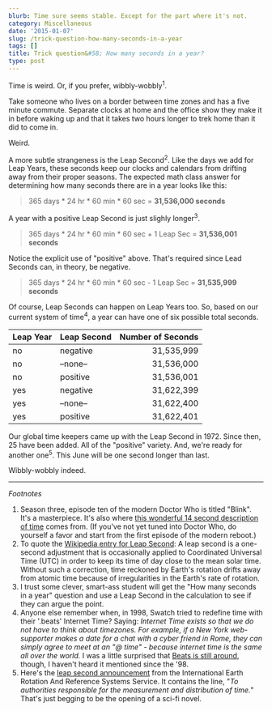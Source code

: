 ```yaml
---
blurb: Time sure seems stable. Except for the part where it's not.
category: Miscellaneous
date: '2015-01-07'
slug: /trick-question-how-many-seconds-in-a-year
tags: []
title: Trick question&#58; How many seconds in a year?
type: post
---
```



Time is weird. Or, if you prefer, wibbly-wobbly<sup>1</sup>. 

Take someone who lives on a border between time zones and has a five minute commute. Separate clocks at home and the office show they make it in before waking up and that it takes two hours longer to trek home than it did to come in.

Weird. 

A more subtle strangeness is the Leap Second<sup>2</sup>.  Like the days we add for Leap Years, these seconds keep our clocks and calendars from drifting away from their proper seasons. The expected math class answer for determining how many seconds there are in a year looks like this:

> 365 days * 24 hr * 60 min * 60 sec = **31,536,000 seconds**

A year with a positive Leap Second is just slighly longer<sup>3</sup>.

> 365 days * 24 hr * 60 min * 60 sec + 1 Leap Sec = **31,536,001 seconds**
    
Notice the explicit use of "positive" above. That's required since Lead Seconds can, in theory, be negative. 

> 365 days * 24 hr * 60 min * 60 sec - 1 Leap Sec = **31,535,999 seconds**

Of course, Leap Seconds can happen on Leap Years too. So, based on our current system of time<sup>4</sup>, a year can have one of six possible total seconds.


<table style="margin-left:auto; margin-right:auto;">
  <thead>
    <tr>
      <th>Leap Year</th>
      <th>Leap Second</th>
      <th style="text-align: right">Number of Seconds</th>
    </tr>
  </thead>
  <tbody>
    <tr>
      <td>no</td>
      <td>negative</td>
      <td style="text-align: right">31,535,999</td>
    </tr>
    <tr>
      <td>no</td>
      <td>–none–</td>
      <td style="text-align: right">31,536,000</td>
    </tr>
    <tr>
      <td>no</td>
      <td>positive</td>
      <td style="text-align: right">31,536,001</td>
    </tr>
    <tr>
      <td>yes</td>
      <td>negative</td>
      <td style="text-align: right">31,622,399</td>
    </tr>
    <tr>
      <td>yes</td>
      <td>–none–</td>
      <td style="text-align: right">31,622,400</td>
    </tr>
    <tr>
      <td>yes</td>
      <td>positive</td>
      <td style="text-align: right">31,622,401</td>
    </tr>
  </tbody>
</table>


Our global time keepers came up with the Leap Second in 1972. Since then, 25 have been added.  All of the "positive" variety. And, we're ready for another one<sup>5</sup>. This June will be one second longer than last. 

Wibbly-wobbly indeed.


---


_Footnotes_


1. Season three, episode ten of the modern Doctor Who is titled "Blink". It's a masterpiece. It's also where [this wonderful 14 second description of time](https://www.youtube.com/watch?v=vY_Ry8J_jdw) comes from. (If you've not yet tuned into Doctor Who, do yourself a favor and start from the first episode of the modern reboot.)
2. To quote the [Wikipedia entry for Leap Second](http://en.wikipedia.org/wiki/Leap_second): A leap second is a one-second adjustment that is occasionally applied to Coordinated Universal Time (UTC) in order to keep its time of day close to the mean solar time. Without such a correction, time reckoned by Earth's rotation drifts away from atomic time because of irregularities in the Earth's rate of rotation.
3. I trust some clever, smart-ass student will get the "How many seconds in a year" question and use a Leap Second in the calculation to see if they can argue the point.
4. Anyone else remember when, in 1998, Swatch tried to redefine time with their '.beats' Internet Time? Saying: _Internet Time exists so that we do not have to think about timezones. For example, if a New York web-supporter makes a date for a chat with a cyber friend in Rome, they can simply agree to meet at an "@ time" - because internet time is the same all over the world._ I was a little surprised that [Beats is still around](http://www.swatch.com/en_us/internet-time), though, I haven't heard it mentioned since the '98. 
5. Here's the [leap second announcement](http://hpiers.obspm.fr/iers/bul/bulc/bulletinc.dat) from the International Earth Rotation And Reference Systems Service. It contains the line, "_To authorities responsible for the measurement and distribution of time._" That's just begging to be the opening of a sci-fi novel.